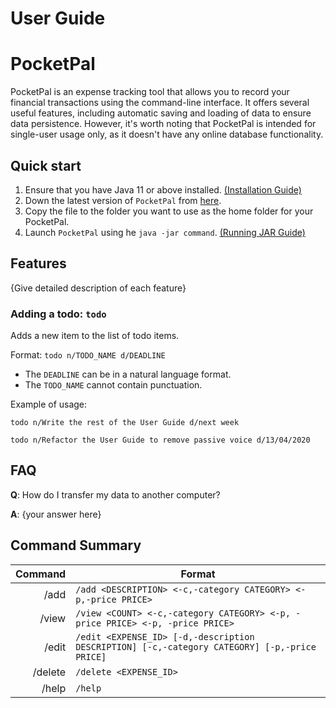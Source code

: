# User Guide

# PocketPal

PocketPal is an expense tracking tool that allows you to record your financial transactions using the command-line interface. It offers several useful features, including automatic saving and loading of data to ensure data persistence. However, it's worth noting that PocketPal is intended for single-user usage only, as it doesn't have any online database functionality.

## Quick start

1. Ensure that you have Java 11 or above installed. [(Installation Guide)](https://docs.oracle.com/en/java/javase/11/install/overview-jdk-installation.html#GUID-8677A77F-231A-40F7-98B9-1FD0B48C346A)
2. Down the latest version of `PocketPal` from [here]().
3. Copy the file to the folder you want to use as the home folder for your PocketPal.
4. Launch `PocketPal` using he `java -jar command`. [(Running JAR Guide)](https://se-education.org/guides/tutorials/jar.html#running-jar-files)


## Features 

{Give detailed description of each feature}

### Adding a todo: `todo`
Adds a new item to the list of todo items.

Format: `todo n/TODO_NAME d/DEADLINE`

* The `DEADLINE` can be in a natural language format.
* The `TODO_NAME` cannot contain punctuation.  

Example of usage: 

`todo n/Write the rest of the User Guide d/next week`

`todo n/Refactor the User Guide to remove passive voice d/13/04/2020`

## FAQ

**Q**: How do I transfer my data to another computer? 

**A**: {your answer here}


## Command Summary

| Command | Format                                                                                       |
|--------:|----------------------------------------------------------------------------------------------|
|    /add | `/add <DESCRIPTION> <-c,-category CATEGORY> <-p,-price PRICE>`                               |
|   /view | `/view <COUNT> <-c,-category CATEGORY> <-p, -price PRICE> <-p, -price PRICE>`                | -categroCATEGORY]`                        |
|   /edit | `/edit <EXPENSE_ID> [-d,-description DESCRIPTION] [-c,-category CATEGORY] [-p,-price PRICE]` |
| /delete | `/delete <EXPENSE_ID>`                                                                       |
|   /help | `/help`                                                                                      |

